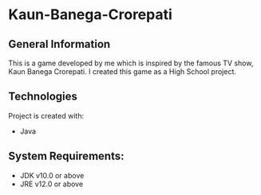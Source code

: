 # Kaun-Banega-Crorepati

## General Information
This is a game developed by me which is inspired by the famous TV show, Kaun Banega Crorepati. 
I created this game as a High School project.

## Technologies 
Project is created with:
* Java 

## System Requirements:
* JDK v10.0 or above
* JRE v12.0 or above
